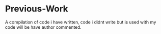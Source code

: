 # Previous-Work
A compilation of code i have written, code i didnt write but is used with my code will be have author commented.
